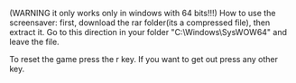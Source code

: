 (WARNING it only works only in windows with 64 bits!!!)
How to use the screensaver: first, download the rar folder(its a compressed file), then extract it.
Go to this direction in your folder "C:\Windows\SysWOW64" and leave the file.

To reset the game press the r key.
If you want to get out press any other key.
